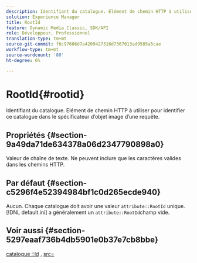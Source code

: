 ```yaml
---
description: Identifiant du catalogue. Elément de chemin HTTP à utiliser pour identifier ce catalogue dans le spécificateur d’objet image d’une requête.
solution: Experience Manager
title: RootId
feature: Dynamic Media Classic, SDK/API
role: Développeur, Professionnel
translation-type: tm+mt
source-git-commit: f6c97606d7a4209427316d7367013ad9585a5cae
workflow-type: tm+mt
source-wordcount: '80'
ht-degree: 6%

---
```



# RootId{#rootid}

Identifiant du catalogue. Elément de chemin HTTP à utiliser pour identifier ce catalogue dans le spécificateur d’objet image d’une requête.

## Propriétés {#section-9a49da71de634378a06d2347790898a0}

Valeur de chaîne de texte. Ne peuvent inclure que les caractères valides dans les chemins HTTP.

## Par défaut {#section-c5296f4e52394984bf1c0d265ecde940}

Aucun. Chaque catalogue doit avoir une valeur `attribute::RootId` unique. [!DNL default.ini] a généralement un  `attribute::RootId`champ vide.

## Voir aussi {#section-5297eaaf736b4db5901e0b37e7cb8bbe}

[catalogue ::Id](/help/aem-is-ir-api/is-api/image-catalog/image-serving-api-ref/c-image-catalog-reference/c-image-svg-data-reference/c-image-data-reference/r-id-cat.md) ,  [src=](../../../../../is-api/http-ref/image-serving-api-ref/c-http-protocol-reference/c-command-reference/r-src.md#reference-f6506637778c4c69bf106a7924a91ab1)
